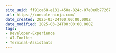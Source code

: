 ```yaml
---
site_uuid: ff91ca68-e131-450a-824c-07e0e6b77267
url: https://console-ninja.com/
date_created: 2025-03-24T00:00:00.000Z
date_modified: 2025-03-24T00:00:00.000Z
tags:
- Developer-Experience
- AI-Toolkit
- Terminal-Assistants
---
```

